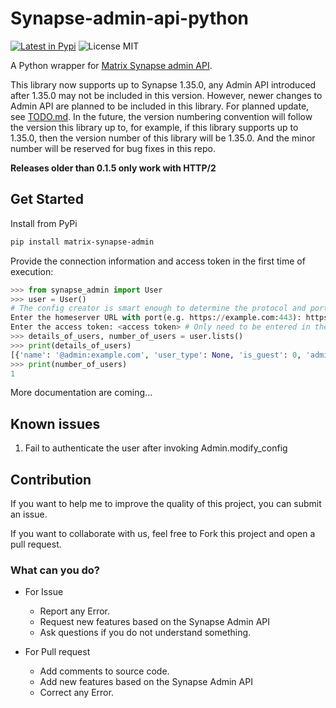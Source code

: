 # Synapse-admin-api-python
[![Latest in Pypi](https://img.shields.io/pypi/v/matrix-synapse-admin?label=Latest%20in%20Pypi)](https://pypi.org/project/matrix-synapse-admin/)
![License MIT](https://img.shields.io/pypi/l/matrix-synapse-admin)

A Python wrapper for [Matrix Synapse admin API](https://github.com/matrix-org/synapse).

This library now supports up to Synapse 1.35.0, any Admin API introduced after 1.35.0 may not be included in this version. However, newer changes to Admin API are planned to be included in this library. For planned update, see [TODO.md](TODO.md). In the future, the version numbering convention will follow the version this library up to, for example, if this library supports up to 1.35.0, then the version number of this library will be 1.35.0. And the minor number will be reserved for bug fixes in this repo.

**Releases older than 0.1.5 only work with HTTP/2**

## Get Started
Install from PyPi
```sh
pip install matrix-synapse-admin
```
Provide the connection information and access token in the first time of execution:
```python
>>> from synapse_admin import User
>>> user = User()
# The config creator is smart enough to determine the protocol and port by providing either one.
Enter the homeserver URL with port(e.g. https://example.com:443): https://example.com # Only need to be entered in the first time
Enter the access token: <access token> # Only need to be entered in the first time
>>> details_of_users, number_of_users = user.lists()
>>> print(details_of_users)
[{'name': '@admin:example.com', 'user_type': None, 'is_guest': 0, 'admin': 1, 'deactivated': 0, 'shadow_banned': False, 'displayname': 'Admin', 'avatar_url': 'mxc://example.com/ABCDEFG'}]
>>> print(number_of_users)
1
```
More documentation are coming...

## Known issues
1. Fail to authenticate the user after invoking Admin.modify_config

## Contribution
If you want to help me to improve the quality of this project, you can submit an issue.

If you want to collaborate with us, feel free to Fork this project and open a pull request.
### What can you do?
* For Issue
  * Report any Error.
  * Request new features based on the Synapse Admin API
  * Ask questions if you do not understand something.

* For Pull request
  * Add comments to source code.
  * Add new features based on the Synapse Admin API
  * Correct any Error.
